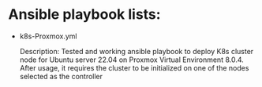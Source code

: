 # Ansible playbook lists:
- k8s-Proxmox.yml

  Description: Tested and working ansible playbook to deploy K8s cluster node for Ubuntu server 22.04 on Proxmox Virtual Environment 8.0.4. After usage, it requires the cluster to be initialized on one of the nodes selected as the controller
  
